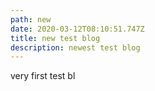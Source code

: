 ```yaml
---
path: new
date: 2020-03-12T08:10:51.747Z
title: new test blog
description: newest test blog
---
```

very first test bl
